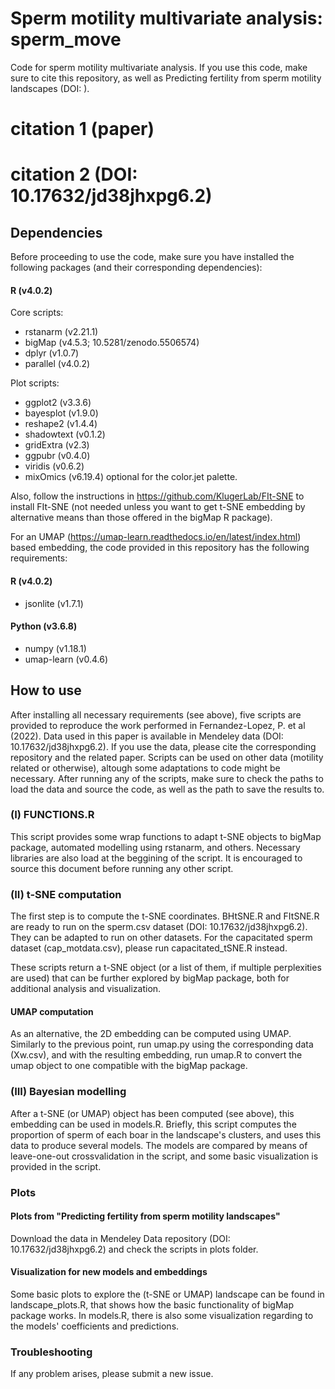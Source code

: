 # Sperm motility multivariate analysis: sperm_move
Code for sperm motility multivariate analysis. If you use this code, make sure to cite this repository, as well as Predicting fertility from sperm motility landscapes (DOI: ). 

# citation 1 (paper)
# citation 2 (DOI: 10.17632/jd38jhxpg6.2)

## Dependencies
Before proceeding to use the code, make sure you have installed the following packages (and their corresponding dependencies):

#### R (v4.0.2)
Core scripts:
- rstanarm (v2.21.1)
- bigMap (v4.5.3; 10.5281/zenodo.5506574) 
- dplyr (v1.0.7)
- parallel (v4.0.2)

Plot scripts:
- ggplot2 (v3.3.6)
- bayesplot (v1.9.0)
- reshape2 (v1.4.4)
- shadowtext (v0.1.2)
- gridExtra (v2.3)
- ggpubr (v0.4.0)
- viridis (v0.6.2)
- mixOmics (v6.19.4) optional for the color.jet palette.

Also, follow the instructions in https://github.com/KlugerLab/FIt-SNE to install FIt-SNE (not needed unless you want to get t-SNE embedding by alternative means than those offered in the bigMap R package).

For an UMAP (https://umap-learn.readthedocs.io/en/latest/index.html) based embedding, the code provided in this repository has the following requirements:

#### R (v4.0.2)
- jsonlite (v1.7.1)

#### Python (v3.6.8)
- numpy (v1.18.1)
- umap-learn (v0.4.6)

## How to use
After installing all necessary requirements (see above), five scripts are provided to reproduce the work performed in Fernandez-Lopez, P. et al (2022). Data used in this paper is available in Mendeley data (DOI: 10.17632/jd38jhxpg6.2). If you use the data, please cite the corresponding repository and the related paper. Scripts can be used on other data (motility related or otherwise), altough some adaptations to code might be necessary. After running any of the scripts, make sure to check the paths to load the data and source the code, as well as the path to save the results to. 

### (I) FUNCTIONS.R
This script provides some wrap functions to adapt t-SNE objects to bigMap package, automated modelling using rstanarm, and others. Necessary libraries are also load at the beggining of the script. It is encouraged to source this document before running any other script.

### (II) t-SNE computation
The first step is to compute the t-SNE coordinates. BHtSNE.R and FItSNE.R are ready to run on the sperm.csv dataset (DOI: 10.17632/jd38jhxpg6.2). They can be adapted to run on other datasets. For the capacitated sperm dataset (cap_motdata.csv), please run capacitated_tSNE.R instead.

These scripts return a t-SNE object (or a list of them, if multiple perplexities are used) that can be further explored by bigMap package, both for additional analysis and visualization.

#### UMAP computation
As an alternative, the 2D embedding can be computed using UMAP. Similarly to the previous point, run umap.py using the corresponding data (Xw.csv), and with the resulting embedding, run umap.R to convert the umap object to one compatible with the bigMap package. 

### (III) Bayesian modelling
After a t-SNE (or UMAP) object has been computed (see above), this embedding can be used in models.R. Briefly, this script computes the proportion of sperm of each boar in the landscape's clusters, and uses this data to produce several models. The models are compared by means of leave-one-out crossvalidation in the script, and some basic visualization is provided in the script.

### Plots

#### Plots from "Predicting fertility from sperm motility landscapes"
Download the data in Mendeley Data repository (DOI: 10.17632/jd38jhxpg6.2) and check the scripts in plots folder.

#### Visualization for new models and embeddings
Some basic plots to explore the (t-SNE or UMAP) landscape can be found in landscape_plots.R, that shows how the basic functionality of bigMap package works. In models.R, there is also some visualization regarding to the models' coefficients and predictions. 

### Troubleshooting
If any problem arises, please submit a new issue.
